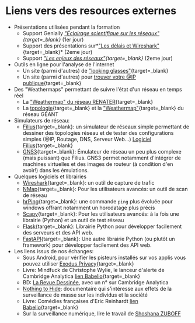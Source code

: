 # Liens vers des resources externes 

* Présentations utilisées pendant la formation
    * Support Genially *["Éclairage scientifique sur les
      réseaux"](https://view.genial.ly/60524fc89b3f0f0d928b5f9c){target=_blank}* (1er
      jour)
    * Support des présentations sur*["Les délais et Wireshark"](resources/20210428--MPLS-Delais_et_Wireshark.pdf){target=_blank}*
      (2eme jour)
    * Support *["Les enjeux des
      réseaux"](resources/20210428--MPLS-Enjeux_des_reseaux.pdf){target=_blank}*
      (2eme jour)
* Outils en ligne pour l'analyse de l'internet
    * Un site (parmi d'autres) de ["looking glasses"](https://www.bgp4.as/looking-glasses){target=_blank}
    * Un site (parmi d'autres) pour [trouver votre @IP publique](https://ip.lafibre.info/){target=_blank}
* Des "Weathermaps" permettant de suivre l'état d'un réseau en temps
  réel
    * La ["Weathermap" du réseau
      RENATER](https://www.renater.fr/sites/default/files/weathermap/weathermap_metropole.html){target=_blank}
    * La
      [topologie](https://www.geant.org/resources/publishingimages/geant_topology_map_december_2018.jpg){target=_blank}
      et la
      ["Weathermap"](https://tools.geant.org/portal/links/p-cacti/plugins/weathermap/weathermap-cacti-plugin.php?group_id=2){target=_blank}
      du réseau GÉANT
* Simulateurs de réseau:
    * [Filius](https://ent2d.ac-bordeaux.fr/disciplines/sti-college/2019/09/25/filius-un-logiciel-de-simulation-de-reseau-simple-et-accessible/){target=_blank}:
      un simulateur de réseaux simple permettant de dessiner des
      topologies réseau et de tester des configurations simples (@IP,
      Routage, DNS, Serveur Web...) [Logiciel Filius](https://www.lernsoftware-filius.de/Herunterladen){target=_blank}
    * [GNS3](https://www.gns3.com/){target=_blank}: Émulateur de réseau un peu plus
      complexe (mais puissant) que Filius. GNS3 permet notamment
      d'intégrer de machines virtuelles et des images de routeur (à
      condition d'en avoir!) dans les émulations.
* Quelques logiciels et librairies
    * [Wireshark](https://www.wireshark.org/){target=_blank}: un outil
      de capture de trafic
    * [NMap](https://nmap.org/){target=_blank}: Pour les utilisateurs
      avancés: un outil de scan de réseau 
    * [hrPing](https://www.cfos.de/en/ping/ping.htm){target=_blank}: une
      commande `ping` plus évoluée pour windows offrant notamment un
      horodatage plus précis
    * [Scapy](https://scapy.net/){target=_blank}: Pour les utilisateurs
      avancés: à la fois une librairie (Python) et un outil de test
      réseau
    * [Flask](https://palletsprojects.com/p/flask/){target=_blank}:
      Librairie Python pour développer facilement des serveurs et des
      API web.
    * [FastAPI](https://fastapi.tiangolo.com/){target=_blank}: Une autre
      librairie Python (ou plutôt un framework) pour développer
      facilement des API web.
* Les liens issus de nos échanges:
    * Sous Android, pour vérifier les pisteurs installés sur vos applis
      vous pouvez utiliser [Exodus Privacy](https://exodus-privacy.eu.org/fr/){target=_blank}
    * Livre: Mindfuck de Christophe Wylie, le lanceur d'alerte de Cambridge
      Analytica [lien Babelio](https://www.babelio.com/livres/Wylie-Mindfuck/1321716){target=_blank}
    * BD: [La Revue
      Dessinée](https://www.4revues.fr/la-revue-dessinee/), avec un n°
      sur Cambridge Analytica  
    * [Nothing to Hide](https://fr.wikipedia.org/wiki/Nothing_to_Hide):
      documentaire qui s'intéresse aux effets de la surveillance de
      masse sur les individus et la société 
    * Livre: Comédies françaises d'Eric Reinhardt [lien Babelio](https://www.babelio.com/livres/Reinhardt-Comedies-francaises/1239543){target=_blank}
    * Sur la surveillance numérique, lire le travail de [Shoshana
      ZUBOFF](https://fr.wikipedia.org/wiki/Shoshana_Zuboff)


<!-- 
Ajouter le lien vers la vidéo d'éducation aux fake news:
https://blog.francetvinfo.fr/l-instit-humeurs/2021/02/20/video-des-eleves-denoncent-les-chats-pour-lutter-contre-le-complotisme.html -->
